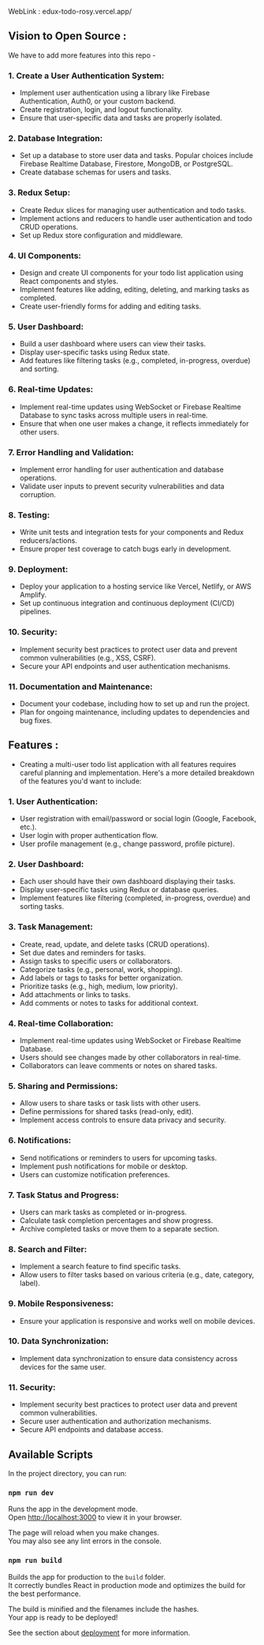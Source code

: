 WebLink : edux-todo-rosy.vercel.app/

## Vision to Open Source : 
We have to add more features into this repo - 

### 1. Create a User Authentication System:
- Implement user authentication using a library like Firebase Authentication, Auth0, or your custom backend.
- Create registration, login, and logout functionality.
- Ensure that user-specific data and tasks are properly isolated.

### 2. Database Integration:
- Set up a database to store user data and tasks. Popular choices include Firebase Realtime Database, Firestore, MongoDB, or PostgreSQL.
- Create database schemas for users and tasks.

### 3. Redux Setup:
- Create Redux slices for managing user authentication and todo tasks.
- Implement actions and reducers to handle user authentication and todo CRUD operations.
- Set up Redux store configuration and middleware.

### 4. UI Components:
- Design and create UI components for your todo list application using React components and styles.
- Implement features like adding, editing, deleting, and marking tasks as completed.
- Create user-friendly forms for adding and editing tasks.

### 5. User Dashboard:
- Build a user dashboard where users can view their tasks.
- Display user-specific tasks using Redux state.
- Add features like filtering tasks (e.g., completed, in-progress, overdue) and sorting.

### 6. Real-time Updates:
- Implement real-time updates using WebSocket or Firebase Realtime Database to sync tasks across multiple users in real-time.
- Ensure that when one user makes a change, it reflects immediately for other users.

### 7. Error Handling and Validation:
- Implement error handling for user authentication and database operations.
- Validate user inputs to prevent security vulnerabilities and data corruption.

### 8. Testing:
- Write unit tests and integration tests for your components and Redux reducers/actions.
- Ensure proper test coverage to catch bugs early in development.

### 9. Deployment:
- Deploy your application to a hosting service like Vercel, Netlify, or AWS Amplify.
- Set up continuous integration and continuous deployment (CI/CD) pipelines.

### 10. Security:
- Implement security best practices to protect user data and prevent common vulnerabilities (e.g., XSS, CSRF).
- Secure your API endpoints and user authentication mechanisms.

### 11. Documentation and Maintenance:
- Document your codebase, including how to set up and run the project.
- Plan for ongoing maintenance, including updates to dependencies and bug fixes.


## Features : 
- Creating a multi-user todo list application with all features requires careful planning and implementation. Here's a more detailed breakdown of the features you'd want to include:

### 1. User Authentication:
- User registration with email/password or social login (Google, Facebook, etc.).
- User login with proper authentication flow.
- User profile management (e.g., change password, profile picture).

### 2. User Dashboard:
- Each user should have their own dashboard displaying their tasks.
- Display user-specific tasks using Redux or database queries.
- Implement features like filtering (completed, in-progress, overdue) and sorting tasks.

### 3. Task Management:
- Create, read, update, and delete tasks (CRUD operations).
- Set due dates and reminders for tasks.
- Assign tasks to specific users or collaborators.
- Categorize tasks (e.g., personal, work, shopping).
- Add labels or tags to tasks for better organization.
- Prioritize tasks (e.g., high, medium, low priority).
- Add attachments or links to tasks.
- Add comments or notes to tasks for additional context.

### 4. Real-time Collaboration:
- Implement real-time updates using WebSocket or Firebase Realtime Database.
- Users should see changes made by other collaborators in real-time.
- Collaborators can leave comments or notes on shared tasks.

### 5. Sharing and Permissions:
- Allow users to share tasks or task lists with other users.
- Define permissions for shared tasks (read-only, edit).
- Implement access controls to ensure data privacy and security.

### 6. Notifications:
- Send notifications or reminders to users for upcoming tasks.
- Implement push notifications for mobile or desktop.
- Users can customize notification preferences.

### 7. Task Status and Progress:
- Users can mark tasks as completed or in-progress.
- Calculate task completion percentages and show progress.
- Archive completed tasks or move them to a separate section.

### 8. Search and Filter:
- Implement a search feature to find specific tasks.
- Allow users to filter tasks based on various criteria (e.g., date, category, label).

### 9. Mobile Responsiveness:
- Ensure your application is responsive and works well on mobile devices.

### 10. Data Synchronization:
- Implement data synchronization to ensure data consistency across devices for the same user.

### 11. Security:
- Implement security best practices to protect user data and prevent common vulnerabilities.
- Secure user authentication and authorization mechanisms.
- Secure API endpoints and database access.


## Available Scripts
In the project directory, you can run:

### `npm run dev`

Runs the app in the development mode.\
Open [http://localhost:3000](http://localhost:3000) to view it in your browser.

The page will reload when you make changes.\
You may also see any lint errors in the console.

### `npm run build`

Builds the app for production to the `build` folder.\
It correctly bundles React in production mode and optimizes the build for the best performance.

The build is minified and the filenames include the hashes.\
Your app is ready to be deployed!

See the section about [deployment](https://facebook.github.io/create-react-app/docs/deployment) for more information.


